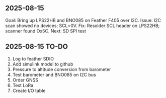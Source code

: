 ## 2025-08-15
Goal: Bring up LPS22HB and BNO085 on Feather F405 over I2C.
Issue: I2C scan showed no devices; SCL=0V.
Fix: Resolder SCL header on LPS22HB; scanner found Ox5C.
Next: SD SPI test

## 2025-08-15 TO-DO
1. Log to feather SDIO
2. Add simulink model to github
3. Pressure to altitude conversion from barometer
4. Test barometer and BNO085 on I2C bus
5. Order GNSS
6. Test LoRa
7. Create I/O table

